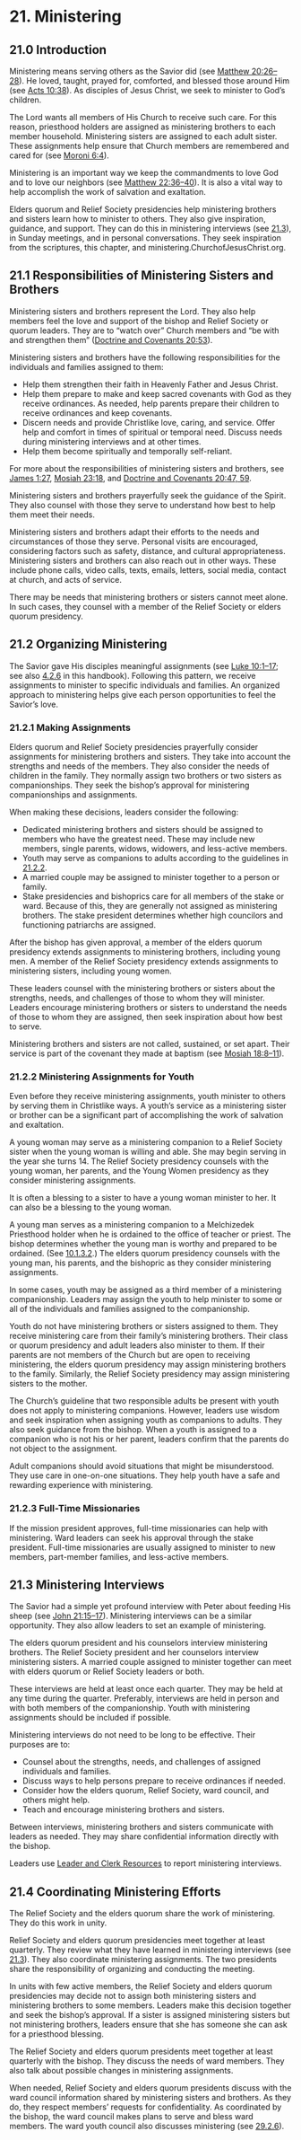 # 21. Ministering

## 21.0 Introduction

Ministering means serving others as the Savior did (see [Matthew 20:26–28](https://www.churchofjesuschrist.org/study/scriptures/nt/matt/20.26-28?lang=eng#p26)). He loved, taught, prayed for, comforted, and blessed those around Him (see [Acts 10:38](https://www.churchofjesuschrist.org/study/scriptures/nt/acts/10.38?lang=eng#p38)). As disciples of Jesus Christ, we seek to minister to God’s children.

The Lord wants all members of His Church to receive such care. For this reason, priesthood holders are assigned as ministering brothers to each member household. Ministering sisters are assigned to each adult sister. These assignments help ensure that Church members are remembered and cared for (see [Moroni 6:4](https://www.churchofjesuschrist.org/study/scriptures/bofm/moro/6.4?lang=eng#p4)).

Ministering is an important way we keep the commandments to love God and to love our neighbors (see [Matthew 22:36–40](https://www.churchofjesuschrist.org/study/scriptures/nt/matt/22.36-40?lang=eng#p36)). It is also a vital way to help accomplish the work of salvation and exaltation.

Elders quorum and Relief Society presidencies help ministering brothers and sisters learn how to minister to others. They also give inspiration, guidance, and support. They can do this in ministering interviews (see [21.3](21-ministering.md#213-ministering-interviews)), in Sunday meetings, and in personal conversations. They seek inspiration from the scriptures, this chapter, and ministering.ChurchofJesusChrist.org.

## 21.1 Responsibilities of Ministering Sisters and Brothers

Ministering sisters and brothers represent the Lord. They also help members feel the love and support of the bishop and Relief Society or quorum leaders. They are to “watch over” Church members and “be with and strengthen them” ([Doctrine and Covenants 20:53](https://www.churchofjesuschrist.org/study/scriptures/dc-testament/dc/20.53?lang=eng#p53)).

Ministering sisters and brothers have the following responsibilities for the individuals and families assigned to them:

* Help them strengthen their faith in Heavenly Father and Jesus Christ.
* Help them prepare to make and keep sacred covenants with God as they receive ordinances. As needed, help parents prepare their children to receive ordinances and keep covenants.
* Discern needs and provide Christlike love, caring, and service. Offer help and comfort in times of spiritual or temporal need. Discuss needs during ministering interviews and at other times.
* Help them become spiritually and temporally self-reliant.

For more about the responsibilities of ministering sisters and brothers, see [James 1:27](https://www.churchofjesuschrist.org/study/scriptures/nt/james/1.27?lang=eng#p27), [Mosiah 23:18](https://www.churchofjesuschrist.org/study/scriptures/bofm/mosiah/23.18?lang=eng#p18), and [Doctrine and Covenants 20:47, 59](https://www.churchofjesuschrist.org/study/scriptures/dc-testament/dc/20.47,59?lang=eng#p47).

Ministering sisters and brothers prayerfully seek the guidance of the Spirit. They also counsel with those they serve to understand how best to help them meet their needs.

Ministering sisters and brothers adapt their efforts to the needs and circumstances of those they serve. Personal visits are encouraged, considering factors such as safety, distance, and cultural appropriateness. Ministering sisters and brothers can also reach out in other ways. These include phone calls, video calls, texts, emails, letters, social media, contact at church, and acts of service.

There may be needs that ministering brothers or sisters cannot meet alone. In such cases, they counsel with a member of the Relief Society or elders quorum presidency.

## 21.2 Organizing Ministering

The Savior gave His disciples meaningful assignments (see [Luke 10:1–17](https://www.churchofjesuschrist.org/study/scriptures/nt/luke/10.1-17?lang=eng#p1); see also [4.2.6](4-leadership-in-the-church-of-jesus-christ.md#426-prepare-others-to-be-leaders-and-teachers) in this handbook). Following this pattern, we receive assignments to minister to specific individuals and families. An organized approach to ministering helps give each person opportunities to feel the Savior’s love.

### 21.2.1 Making Assignments

Elders quorum and Relief Society presidencies prayerfully consider assignments for ministering brothers and sisters. They take into account the strengths and needs of the members. They also consider the needs of children in the family. They normally assign two brothers or two sisters as companionships. They seek the bishop’s approval for ministering companionships and assignments.

When making these decisions, leaders consider the following:

* Dedicated ministering brothers and sisters should be assigned to members who have the greatest need. These may include new members, single parents, widows, widowers, and less-active members.
* Youth may serve as companions to adults according to the guidelines in [21.2.2](21-ministering.md#2122-ministering-assignments-for-youth).
* A married couple may be assigned to minister together to a person or family.
* Stake presidencies and bishoprics care for all members of the stake or ward. Because of this, they are generally not assigned as ministering brothers. The stake president determines whether high councilors and functioning patriarchs are assigned.

After the bishop has given approval, a member of the elders quorum presidency extends assignments to ministering brothers, including young men. A member of the Relief Society presidency extends assignments to ministering sisters, including young women.

These leaders counsel with the ministering brothers or sisters about the strengths, needs, and challenges of those to whom they will minister. Leaders encourage ministering brothers or sisters to understand the needs of those to whom they are assigned, then seek inspiration about how best to serve.

Ministering brothers and sisters are not called, sustained, or set apart. Their service is part of the covenant they made at baptism (see [Mosiah 18:8–11](https://www.churchofjesuschrist.org/study/scriptures/bofm/mosiah/18.8-11?lang=eng#p8)).

### 21.2.2 Ministering Assignments for Youth

Even before they receive ministering assignments, youth minister to others by serving them in Christlike ways. A youth’s service as a ministering sister or brother can be a significant part of accomplishing the work of salvation and exaltation.

A young woman may serve as a ministering companion to a Relief Society sister when the young woman is willing and able. She may begin serving in the year she turns 14. The Relief Society presidency counsels with the young woman, her parents, and the Young Women presidency as they consider ministering assignments.

It is often a blessing to a sister to have a young woman minister to her. It can also be a blessing to the young woman.

A young man serves as a ministering companion to a Melchizedek Priesthood holder when he is ordained to the office of teacher or priest. The bishop determines whether the young man is worthy and prepared to be ordained. (See [10.1.3.2](10-aaronic-priesthood.md#10132-teachers-quorum).) The elders quorum presidency counsels with the young man, his parents, and the bishopric as they consider ministering assignments.

In some cases, youth may be assigned as a third member of a ministering companionship. Leaders may assign the youth to help minister to some or all of the individuals and families assigned to the companionship.

Youth do not have ministering brothers or sisters assigned to them. They receive ministering care from their family’s ministering brothers. Their class or quorum presidency and adult leaders also minister to them. If their parents are not members of the Church but are open to receiving ministering, the elders quorum presidency may assign ministering brothers to the family. Similarly, the Relief Society presidency may assign ministering sisters to the mother.

The Church’s guideline that two responsible adults be present with youth does not apply to ministering companions. However, leaders use wisdom and seek inspiration when assigning youth as companions to adults. They also seek guidance from the bishop. When a youth is assigned to a companion who is not his or her parent, leaders confirm that the parents do not object to the assignment.

Adult companions should avoid situations that might be misunderstood. They use care in one-on-one situations. They help youth have a safe and rewarding experience with ministering.

### 21.2.3 Full-Time Missionaries

If the mission president approves, full-time missionaries can help with ministering. Ward leaders can seek his approval through the stake president. Full-time missionaries are usually assigned to minister to new members, part-member families, and less-active members.

## 21.3 Ministering Interviews

The Savior had a simple yet profound interview with Peter about feeding His sheep (see [John 21:15–17](https://www.churchofjesuschrist.org/study/scriptures/nt/john/21.15-17?lang=eng#p15)). Ministering interviews can be a similar opportunity. They also allow leaders to set an example of ministering.

The elders quorum president and his counselors interview ministering brothers. The Relief Society president and her counselors interview ministering sisters. A married couple assigned to minister together can meet with elders quorum or Relief Society leaders or both.

These interviews are held at least once each quarter. They may be held at any time during the quarter. Preferably, interviews are held in person and with both members of the companionship. Youth with ministering assignments should be included if possible.

Ministering interviews do not need to be long to be effective. Their purposes are to:

* Counsel about the strengths, needs, and challenges of assigned individuals and families.
* Discuss ways to help persons prepare to receive ordinances if needed.
* Consider how the elders quorum, Relief Society, ward council, and others might help.
* Teach and encourage ministering brothers and sisters.

Between interviews, ministering brothers and sisters communicate with leaders as needed. They may share confidential information directly with the bishop.

Leaders use [Leader and Clerk Resources](https://lcr.churchofjesuschrist.org) to report ministering interviews.

## 21.4 Coordinating Ministering Efforts

The Relief Society and the elders quorum share the work of ministering. They do this work in unity.

Relief Society and elders quorum presidencies meet together at least quarterly. They review what they have learned in ministering interviews (see [21.3](21-ministering.md#213-ministering-interviews)). They also coordinate ministering assignments. The two presidents share the responsibility of organizing and conducting the meeting.

In units with few active members, the Relief Society and elders quorum presidencies may decide not to assign both ministering sisters and ministering brothers to some members. Leaders make this decision together and seek the bishop’s approval. If a sister is assigned ministering sisters but not ministering brothers, leaders ensure that she has someone she can ask for a priesthood blessing.

The Relief Society and elders quorum presidents meet together at least quarterly with the bishop. They discuss the needs of ward members. They also talk about possible changes in ministering assignments.

When needed, Relief Society and elders quorum presidents discuss with the ward council information shared by ministering sisters and brothers. As they do, they respect members’ requests for confidentiality. As coordinated by the bishop, the ward council makes plans to serve and bless ward members. The ward youth council also discusses ministering (see [29.2.6](29-meetings-in-the-church.md#2926-ward-youth-council-meeting)).